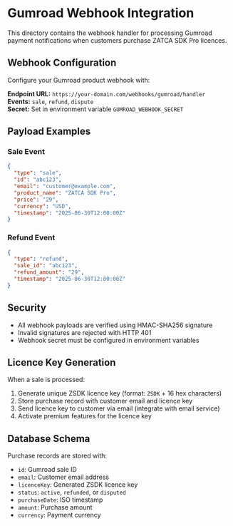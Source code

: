 # Gumroad Webhook Integration

This directory contains the webhook handler for processing Gumroad payment notifications when customers purchase ZATCA SDK Pro licences.

## Webhook Configuration

Configure your Gumroad product webhook with:

**Endpoint URL:** `https://your-domain.com/webhooks/gumroad/handler`  
**Events:** `sale`, `refund`, `dispute`  
**Secret:** Set in environment variable `GUMROAD_WEBHOOK_SECRET`

## Payload Examples

### Sale Event
```json
{
  "type": "sale",
  "id": "abc123",
  "email": "customer@example.com",
  "product_name": "ZATCA SDK Pro",
  "price": "29",
  "currency": "USD",
  "timestamp": "2025-06-30T12:00:00Z"
}
```

### Refund Event
```json
{
  "type": "refund", 
  "sale_id": "abc123",
  "refund_amount": "29",
  "timestamp": "2025-06-30T12:00:00Z"
}
```

## Security

- All webhook payloads are verified using HMAC-SHA256 signature
- Invalid signatures are rejected with HTTP 401
- Webhook secret must be configured in environment variables

## Licence Key Generation

When a sale is processed:
1. Generate unique ZSDK licence key (format: `ZSDK` + 16 hex characters)
2. Store purchase record with customer email and licence key
3. Send licence key to customer via email (integrate with email service)
4. Activate premium features for the licence key

## Database Schema

Purchase records are stored with:
- `id`: Gumroad sale ID
- `email`: Customer email address  
- `licenceKey`: Generated ZSDK licence key
- `status`: `active`, `refunded`, or `disputed`
- `purchaseDate`: ISO timestamp
- `amount`: Purchase amount
- `currency`: Payment currency